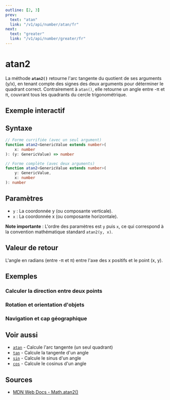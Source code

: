 ```yaml
---
outline: [2, 3]
prev:
  text: "atan"
  link: "/v1/api/number/atan/fr"
next:
  text: "greater"
  link: "/v1/api/number/greater/fr"
---
```


# atan2

La méthode **`atan2()`** retourne l'arc tangente du quotient de ses arguments (y/x), en tenant compte des signes des deux arguments pour déterminer le quadrant correct. Contrairement à `atan()`, elle retourne un angle entre -π et π, couvrant tous les quadrants du cercle trigonométrique.

## Exemple interactif

<MonacoTSEditor
  src="/v1/api/number/atan2/examples/tryout.doc.ts"
  majorVersion="v1"
  height="300px"
/>

## Syntaxe

```typescript
// Forme currifiée (avec un seul argument)
function atan2<GenericValue extends number>(
	x: number
): (y: GenericValue) => number

// Forme complète (avec deux arguments)
function atan2<GenericValue extends number>(
	y: GenericValue,
	x: number
): number
```

## Paramètres

- `y` : La coordonnée y (ou composante verticale).
- `x` : La coordonnée x (ou composante horizontale).

**Note importante** : L'ordre des paramètres est `y` puis `x`, ce qui correspond à la convention mathématique standard `atan2(y, x)`.

## Valeur de retour

L'angle en radians (entre -π et π) entre l'axe des x positifs et le point (x, y).

## Exemples

### Calculer la direction entre deux points

<MonacoTSEditor
  	src="/v1/api/number/atan2/examples/direction.doc.ts"
  	majorVersion="v1"
	height="550px"
/>

### Rotation et orientation d'objets

<MonacoTSEditor
  	src="/v1/api/number/atan2/examples/rotation.doc.ts"
  	majorVersion="v1"
	height="500px"
/>

### Navigation et cap géographique

<MonacoTSEditor
  	src="/v1/api/number/atan2/examples/compass.doc.ts"
  	majorVersion="v1"
	height="600px"
/>

## Voir aussi

- [`atan`](/v1/api/number/atan/fr) - Calcule l'arc tangente (un seul quadrant)
- [`tan`](/v1/api/number/tan/fr) - Calcule la tangente d'un angle
- [`sin`](/v1/api/number/sin/fr) - Calcule le sinus d'un angle
- [`cos`](/v1/api/number/cos/fr) - Calcule le cosinus d'un angle

## Sources

- [MDN Web Docs - Math.atan2()](https://developer.mozilla.org/fr/docs/Web/JavaScript/Reference/Global_Objects/Math/atan2)
